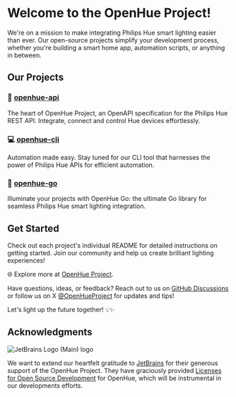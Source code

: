 # Welcome to the OpenHue Project!

We're on a mission to make integrating Philips Hue smart lighting easier than ever. 
Our open-source projects simplify your development process, whether you're building a smart home app, 
automation scripts, or anything in between.

## Our Projects

### 📗 **[openhue-api](https://github.com/openhue/openhue-api)**
The heart of OpenHue Project, an OpenAPI specification for the Philips Hue REST API. Integrate, connect and control Hue devices effortlessly.

### 💻 **[openhue-cli](https://github.com/openhue/openhue-cli)** 
Automation made easy. Stay tuned for our CLI tool that harnesses the power of Philips Hue APIs for efficient automation.

### 🐹 **[openhue-go](https://github.com/openhue/openhue-go)** 
Illuminate your projects with OpenHue Go: the ultimate Go library for seamless Philips Hue smart lighting integration.

## Get Started

Check out each project's individual README for detailed instructions on getting started. Join our community and help us create brilliant lighting experiences!

🌐 Explore more at [OpenHue Project](https://www.openhue.io).

Have questions, ideas, or feedback? Reach out to us on [GitHub Discussions](https://github.com/orgs/openhue/discussions) or follow us on X [@OpenHueProject](https://twitter.com/OpenHueProject) for updates and tips!

Let's light up the future together! 💡✨

## Acknowledgments

![JetBrains Logo (Main) logo](https://resources.jetbrains.com/storage/products/company/brand/logos/jb_beam.svg)

We want to extend our heartfelt gratitude to [JetBrains](https://www.jetbrains.com) for their generous support of the OpenHue Project. They have graciously provided [Licenses for Open Source Development](https://jb.gg/OpenSourceSupport) for OpenHue, which will be instrumental in our developments efforts.
